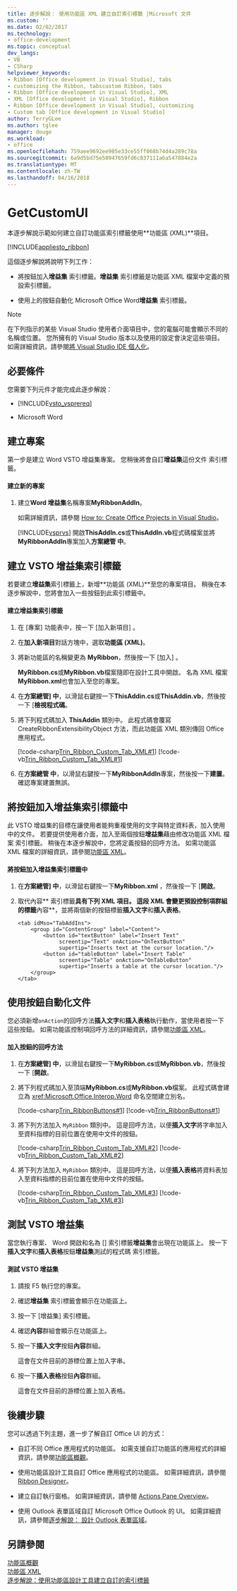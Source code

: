 ```yaml
---
title: 逐步解說： 使用功能區 XML 建立自訂索引標籤 |Microsoft 文件
ms.custom: ''
ms.date: 02/02/2017
ms.technology:
- office-development
ms.topic: conceptual
dev_langs:
- VB
- CSharp
helpviewer_keywords:
- Ribbon [Office development in Visual Studio], tabs
- customizing the Ribbon, tabscustom Ribbon, tabs
- Ribbon [Office development in Visual Studio], XML
- XML [Office development in Visual Studio], Ribbon
- Ribbon [Office development in Visual Studio], customizing
- Custom tab [Office development in Visual Studio]
author: TerryGLee
ms.author: tglee
manager: douge
ms.workload:
- office
ms.openlocfilehash: 759aee9692ee905e33ce55ff068b74d4a289c78a
ms.sourcegitcommit: 6a9d5bd75e50947659fd6c837111a6a547884e2a
ms.translationtype: MT
ms.contentlocale: zh-TW
ms.lasthandoff: 04/16/2018
---
```

# <a name="walkthrough-creating-a-custom-tab-by-using-ribbon-xml"></a>GetCustomUI
  本逐步解說示範如何建立自訂功能區索引標籤使用**功能區 (XML)**項目。  
  
 [!INCLUDE[appliesto_ribbon](../vsto/includes/appliesto-ribbon-md.md)]  
  
 這個逐步解說將說明下列工作：  
  
-   將按鈕加入**增益集** 索引標籤。**增益集** 索引標籤是功能區 XML 檔案中定義的預設索引標籤。  
  
-   使用上的按鈕自動化 Microsoft Office Word**增益集** 索引標籤。  
  
> [!NOTE]  
>  在下列指示的某些 Visual Studio 使用者介面項目中，您的電腦可能會顯示不同的名稱或位置。 您所擁有的 Visual Studio 版本以及使用的設定會決定這些項目。 如需詳細資訊，請參閱[將 Visual Studio IDE 個人化](../ide/personalizing-the-visual-studio-ide.md)。  
  
## <a name="prerequisites"></a>必要條件  
 您需要下列元件才能完成此逐步解說：  
  
-   [!INCLUDE[vsto_vsprereq](../vsto/includes/vsto-vsprereq-md.md)]  
  
-   Microsoft Word  
  
## <a name="creating-the-project"></a>建立專案  
 第一步是建立 Word VSTO 增益集專案。 您稍後將會自訂**增益集**這份文件 索引標籤。  
  
#### <a name="to-create-a-new-project"></a>建立新的專案  
  
1.  建立**Word 增益集**名稱專案**MyRibbonAddIn**。  
  
     如需詳細資訊，請參閱 [How to: Create Office Projects in Visual Studio](../vsto/how-to-create-office-projects-in-visual-studio.md)。  
  
     [!INCLUDE[vsprvs](../sharepoint/includes/vsprvs-md.md)] 開啟**ThisAddIn.cs**或**ThisAddIn.vb**程式碼檔案並將**MyRibbonAddIn**專案加入**方案總管 中**。  
  
## <a name="creating-the-vsto-add-ins-tab"></a>建立 VSTO 增益集索引標籤  
 若要建立**增益集**索引標籤上，新增**功能區 (XML)**至您的專案項目。 稍後在本逐步解說中，您將會加入一些按鈕到此索引標籤中。  
  
#### <a name="to-create-the-add-ins-tab"></a>建立增益集索引標籤  
  
1.  在 [專案]  功能表中，按一下 [加入新項目] 。  
  
2.  在**加入新項目**對話方塊中，選取**功能區 (XML)**。  
  
3.  將新功能區的名稱變更為 **MyRibbon**，然後按一下 [加入] 。  
  
     **MyRibbon.cs**或**MyRibbon.vb**檔案隨即在設計工具中開啟。 名為 XML 檔案**MyRibbon.xml**也會加入至您的專案。  
  
4.  在**方案總管] 中**，以滑鼠右鍵按一下**ThisAddin.cs**或**ThisAddin.vb**，然後按一下 [**檢視程式碼**。  
  
5.  將下列程式碼加入 **ThisAddin** 類別中。 此程式碼會覆寫 CreateRibbonExtensibilityObject 方法，而此功能區 XML 類別傳回 Office 應用程式。  
  
     [!code-csharp[Trin_Ribbon_Custom_Tab_XML#1](../vsto/codesnippet/CSharp/Trin_Ribbon_Custom_Tab_XML_O12/ThisAddIn.cs#1)]
     [!code-vb[Trin_Ribbon_Custom_Tab_XML#1](../vsto/codesnippet/VisualBasic/Trin_Ribbon_Custom_Tab_XML_O12/ThisAddIn.vb#1)]  
  
6.  在**方案總管 中**，以滑鼠右鍵按一下**MyRibbonAddIn**專案，然後按一下**建置**。 確認專案建置無誤。  
  
## <a name="adding-buttons-to-the-add-ins-tab"></a>將按鈕加入增益集索引標籤中  
 此 VSTO 增益集的目標在讓使用者能夠重複使用的文字與特定資料表，加入使用中的文件。 若要提供使用者介面，加入至兩個按鈕**增益集**藉由修改功能區 XML 檔案 索引標籤。 稍後在本逐步解說中，您將定義按鈕的回呼方法。 如需功能區 XML 檔案的詳細資訊，請參閱[功能區 XML](../vsto/ribbon-xml.md)。  
  
#### <a name="to-add-buttons-to-the-add-ins-tab"></a>將按鈕加入增益集索引標籤中  
  
1.  在**方案總管] 中**，以滑鼠右鍵按一下**MyRibbon.xml** ，然後按一下 [**開啟**。  
  
2.  取代內容** 索引標籤**具有下列 XML 項目。 這段 XML 會變更預設控制項群組的標籤**內容**，並將兩個新的按鈕標籤**插入文字**和**插入表格**。  
  
    ```  
    <tab idMso="TabAddIns">  
        <group id="ContentGroup" label="Content">  
            <button id="textButton" label="Insert Text"  
                 screentip="Text" onAction="OnTextButton"  
                 supertip="Inserts text at the cursor location."/>  
            <button id="tableButton" label="Insert Table"  
                 screentip="Table" onAction="OnTableButton"  
                 supertip="Inserts a table at the cursor location."/>  
        </group>  
    </tab>  
    ```  
  
## <a name="automating-the-document-by-using-the-buttons"></a>使用按鈕自動化文件  
 您必須新增`onAction`的回呼方法**插入文字**和**插入表格**執行動作，當使用者按一下這些按鈕。 如需功能區控制項回呼方法的詳細資訊，請參閱[功能區 XML](../vsto/ribbon-xml.md)。  
  
#### <a name="to-add-callback-methods-for-the-buttons"></a>加入按鈕的回呼方法  
  
1.  在**方案總管] 中**，以滑鼠右鍵按一下**MyRibbon.cs**或**MyRibbon.vb**，然後按一下 [**開啟**。  
  
2.  將下列程式碼加入至頂端**MyRibbon.cs**或**MyRibbon.vb**檔案。 此程式碼會建立為 <xref:Microsoft.Office.Interop.Word> 命名空間建立別名。  
  
     [!code-csharp[Trin_RibbonButtons#1](../vsto/codesnippet/CSharp/Trin_RibbonButtons/MyRibbon.cs#1)]
     [!code-vb[Trin_RibbonButtons#1](../vsto/codesnippet/VisualBasic/Trin_RibbonButtons/MyRibbon.vb#1)]  
  
3.  將下列方法加入 `MyRibbon` 類別中。 這是回呼方法，以便**插入文字**將字串加入至資料指標的目前位置在使用中文件的按鈕。  
  
     [!code-csharp[Trin_Ribbon_Custom_Tab_XML#2](../vsto/codesnippet/CSharp/Trin_Ribbon_Custom_Tab_XML_O12/MyRibbon.cs#2)]
     [!code-vb[Trin_Ribbon_Custom_Tab_XML#2](../vsto/codesnippet/VisualBasic/Trin_Ribbon_Custom_Tab_XML_O12/MyRibbon.vb#2)]  
  
4.  將下列方法加入 `MyRibbon` 類別中。 這是回呼方法，以便**插入表格**將資料表加入至資料指標的目前位置在使用中文件的按鈕。  
  
     [!code-csharp[Trin_Ribbon_Custom_Tab_XML#3](../vsto/codesnippet/CSharp/Trin_Ribbon_Custom_Tab_XML_O12/MyRibbon.cs#3)]
     [!code-vb[Trin_Ribbon_Custom_Tab_XML#3](../vsto/codesnippet/VisualBasic/Trin_Ribbon_Custom_Tab_XML_O12/MyRibbon.vb#3)]  
  
## <a name="testing-the-vsto-add-in"></a>測試 VSTO 增益集  
 當您執行專案、 Word 開啟和名為 [] 索引標籤**增益集**會出現在功能區上。 按一下**插入文字**和**插入表格**按鈕**增益集**測試的程式碼 索引標籤。  
  
#### <a name="to-test-your-vsto-add-in"></a>測試 VSTO 增益集  
  
1.  請按 F5 執行您的專案。  
  
2.  確認**增益集** 索引標籤會顯示在功能區上。  
  
3.  按一下 [增益集]  索引標籤。  
  
4.  確認**內容**群組會顯示在功能區上。  
  
5.  按一下**插入文字**按鈕**內容**群組。  
  
     這會在文件目前的游標位置上加入字串。  
  
6.  按一下**插入表格**按鈕**內容**群組。  
  
     這會在文件目前的游標位置上加入表格。  
  
## <a name="next-steps"></a>後續步驟  
 您可以透過下列主題，進一步了解自訂 Office UI 的方式：  
  
-   自訂不同 Office 應用程式的功能區。 如需支援自訂功能區的應用程式的詳細資訊，請參閱[功能區概觀](../vsto/ribbon-overview.md)。  
  
-   使用功能區設計工具自訂 Office 應用程式的功能區。 如需詳細資訊，請參閱 [Ribbon Designer](../vsto/ribbon-designer.md)。  
  
-   建立自訂執行窗格。 如需詳細資訊，請參閱 [Actions Pane Overview](../vsto/actions-pane-overview.md)。  
  
-   使用 Outlook 表單區域自訂 Microsoft Office Outlook 的 UI。 如需詳細資訊，請參閱[逐步解說： 設計 Outlook 表單區域](../vsto/walkthrough-designing-an-outlook-form-region.md)。  
  
## <a name="see-also"></a>另請參閱  
 [功能區概觀](../vsto/ribbon-overview.md)   
 [功能區 XML](../vsto/ribbon-xml.md)   
 [逐步解說：使用功能區設計工具建立自訂的索引標籤](../vsto/walkthrough-creating-a-custom-tab-by-using-the-ribbon-designer.md)  
  
  